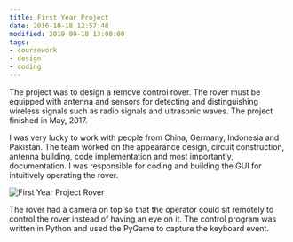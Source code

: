 ```yaml
---
title: First Year Project
date: 2016-10-18 12:57:48
modified: 2019-09-18 13:00:00
tags:
- coursework
- design
- coding
---
```


The project was to design a remove control rover. The rover must be equipped with antenna and sensors for detecting and distinguishing wireless signals such as radio signals and ultrasonic waves. The project finished in May, 2017.

<!--more-->

I was very lucky to work with people from China, Germany, Indonesia and Pakistan. The team worked on the appearance design, circuit construction, antenna building, code implementation and most importantly, documentation. I was responsible for coding and building the GUI for intuitively operating the rover.

![First Year Project Rover](First_Year_Project_Rover.jpg)

The rover had a camera on top so that the operator could sit remotely to control the rover instead of having an eye on it. The control program was written in Python and used the PyGame to capture the keyboard event.
